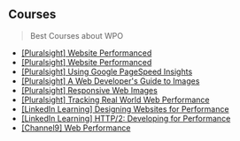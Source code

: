 ## Courses

> Best Courses about WPO

- [[Pluralsight] Website Performanced](https://www.pluralsight.com/courses/website-performance)
- [[Pluralsight] Website Performanced](https://www.pluralsight.com/courses/web-performance)
- [[Pluralsight] Using Google PageSpeed Insights](https://www.pluralsight.com/courses/google-pagespeed-insights-web-performance)
- [[Pluralsight] A Web Developer's Guide to Images](https://www.pluralsight.com/courses/dev-guide-to-images)
- [[Pluralsight] Responsive Web Images](https://www.pluralsight.com/courses/responsive-web-images)
- [[Pluralsight] Tracking Real World Web Performance](https://www.pluralsight.com/courses/web-performance-tracking)
- [[LinkedIn Learning] Designing Websites for Performance](https://www.linkedin.com/learning/designing-websites-for-performance)
- [[LinkedIn Learning] HTTP/2: Developing for Performance](https://www.linkedin.com/learning/http-2-developing-for-performance)
- [[Channel9] Web Performance](https://channel9.msdn.com//Shows/Web-Hack-Wednesday/Web-Performance/)

